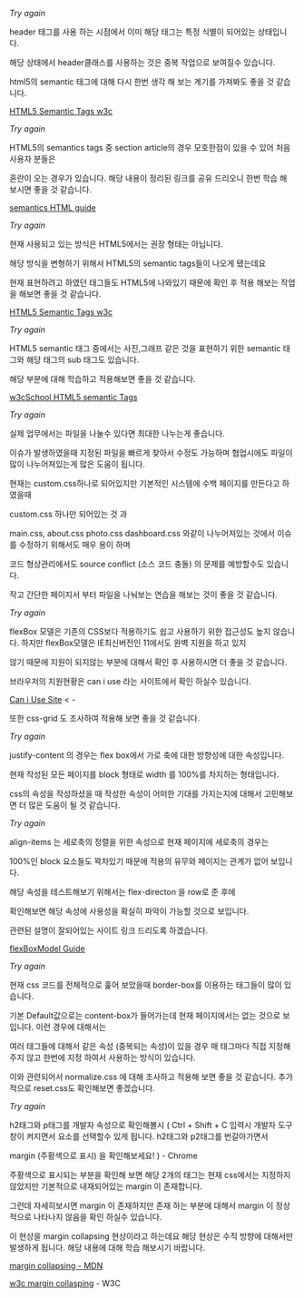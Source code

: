 *Try again*

header 태그를 사용 하는 시점에서 이미 해당 태그는 특정 식별이 되어있는 상태입니다.

해당 상태에서 header클래스를 사용하는 것은 중복 작업으로 보여질수 있습니다.

html5의 semantic 태그에 대해 다시 한번 생각 해 보는 계기를 가져봐도 좋을 것 같습니다.

[HTML5 Semantic Tags w3c](https://www.w3schools.com/html/html5_semantic_elements.asp)



*Try again*

HTML5의 semantics tags 중 section article의 경우 모호한점이 있을 수 있어 처음 사용자 분들은 

혼란이 오는 경우가 있습니다. 해당 내용이 정리된 링크를 공유 드리오니 한번 학습 해 보시면 좋을 것 같습니다.

[semantics HTML guide](https://www.pluralsight.com/guides/semantic-html)



*Try again*

현재 사용되고 있는 방식은 HTML5에서는 권장 형태는 아닙니다.

해당 방식을 변형하기 위해서 HTML5의 semantic tags들이 나오게 됐는데요 

현재 표현하려고 하였던 태그들도 HTML5에 나와있기 때문에 확인 후 적용 해보는 작업을 해보면 좋을 것 같습니다.

[HTML5 Semantic Tags w3c](https://www.w3schools.com/html/html5_semantic_elements.asp)



*Try again*

HTML5 semantic 태그 중에서는 사진,그래프 같은 것을 표현하기 위한 semantic 태그와 해당 태그의 sub 태그도 있습니다.

해당 부분에 대해 학습하고 적용해보면 좋을 것 같습니다.

[w3cSchool HTML5 semantic Tags](https://www.w3schools.com/html/html5_semantic_elements.asp)



*Try again*

실제 업무에서는 파일을 나눌수 있다면 최대한 나누는게 좋습니다.

이슈가 발생하였을때 지정된 파일을 빠르게 찾아서 수정도 가능하며 협업시에도 파일이 많이 나누어져있는게 많은 도움이 됩니다.

현재는 custom.css하나로 되어있지만  기본적인  시스템에 수백 페이지를 만든다고 하였을때

custom.css 하나만 되어있는 것 과

main.css, about.css photo.css dashboard.css 와같이 나누어져있는 것에서 이슈를 수정하기 위해서도 매우 용이 하며

코드 형상관리에서도 source conflict (소스 코드 충돌) 의 문제를 예방할수도 있습니다.

작고 간단한 페이지서 부터 파일을 나눠보는 연습을 해보는 것이 좋을 것 같습니다.



*Try again*

flexBox 모델은 기존의 CSS보다 적용하기도 쉽고 사용하기 위한 접근성도 높지 않습니다. 하지만 flexBox모델은 IE최신버전인 11에서도 완벽 지원을 하고 있지 

않기 때문에 지원이 되지않는 부분에 대해서 확인 후 사용하시면 더 좋을 것 같습니다.

브라우저의 지원현황은 can i use 라는 사이트에서 확인 하실수 있습니다.

[Can i Use Site](https://caniuse.com/)   < - 

또한 css-grid 도 조사하여 적용해 보면 좋을 것 같습니다.



*Try again*

justify-content 의 경우는 flex box에서  가로 축에 대한 방향성에 대한 속성입니다.

현재 작성된 모든 페이지를 block 형태로 width 를 100%를 차지하는 형태입니다.

css의 속성을 작성하셨을 때 작성한 속성이 어떠한 기대를 가지는지에 대해서 고민해보면 더 많은 도움이 될 것 같습니다.



*Try again*

align-items 는 세로축의 정렬을 위한 속성으로 현재 페이지에 세로축의 경우는

100%인 block 요소들도 꽉차있기 때문에 적용의 유무와 페이지는 관계가 없어 보입니다.

해당 속성을 테스트해보기 위해서는 flex-directon 을 row로 준 후에

확인해보면 해당 속성에 사용성을 확실히 파악이 가능할 것으로 보입니다.

관련된 설명이 잘되어있는 사이트 링크 드리도록 하겠습니다. 

[flexBoxModel Guide](https://css-tricks.com/snippets/css/a-guide-to-flexbox/)



*Try again*

현재 css 코드를 전체적으로 훑어 보았을때 border-box를 이용하는 태그들이 많이 있습니다. 

기본 Default값으로는 content-box가 들어가는데 현재 페이지에서는 없는 것으로 보입니다. 이런 경우에 대해서는

여러 태그들에 대해서 같은 속성 (중복되는 속성)이 있을 경우 매 태그마다 직접 지정해주지 않고 한번에 지정 하여서 사용하는 방식이 있습니다.

이와 관련되어서 normalize.css 에 대해 조사하고 적용해 보면 좋을 것 같습니다. 추가적으로 reset.css도 확인해보면 좋겠습니다.



*Try again*

h2태그와 p태그를 개발자 속성으로 확인해볼시 ( Ctrl + Shift + C 입력시 개발자 도구창이 켜지면서 요소를 선택할수 있게 됩니다. h2태그와 p2태그를 번갈아가면서

margin (주황색으로 표시) 을 확인해보세요! ) - Chrome

주황색으로 표시되는 부분을 확인해 보면 해당 2개의 태그는 현재 css에서는 지정하지 않았지만 기본적으로 내재되어있는 margin 이 존재합니다. 

그런데 자세히보시면 margin 이 존재하지만 존재 하는 부분에 대해서 margin 이 정상적으로 나타나지 않음을 확인 하실수 있습니다. 

이 현상을 margin collapsing  현상이라고 하는데요 해당 현상은 수직 방향에 대해서만 발생하게 됩니다.  해당 내용에 대해 학습 해보시기 바랍니다.

[margin collapsing - MDN](https://developer.mozilla.org/ko/docs/Web/CSS/CSS_Box_Model/Mastering_margin_collapsing)

[w3c margin collasping](https://www.w3.org/TR/CSS22/box.html#collapsing-margins) - W3C





